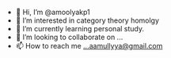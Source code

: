 - 👋 Hi, I’m @amoolyakp1
- 👀 I’m interested in category theory homolgy
- 🌱 I’m currently learning personal study.
- 💞️ I’m looking to collaborate on ...
- 📫 How to reach me ...aamullyya@gmail.com

<!---
amoolyakp1/amoolyakp1 is a ✨ special ✨ repository because its `README.md` (this file) appears on your GitHub profile.
You can click the Preview link to take a look at your changes.
--->
